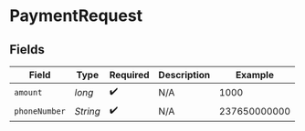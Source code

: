 # PaymentRequest


## Fields

| Field              | Type               | Required           | Description        | Example            |
| ------------------ | ------------------ | ------------------ | ------------------ | ------------------ |
| `amount`           | *long*             | :heavy_check_mark: | N/A                | 1000               |
| `phoneNumber`      | *String*           | :heavy_check_mark: | N/A                | 237650000000       |